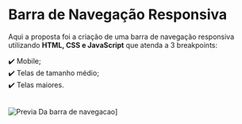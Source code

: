 # Barra de Navegação Responsiva

Aqui a proposta foi a criação de uma barra de navegação responsiva utilizando **HTML, CSS e JavaScript** que atenda a 3 breakpoints:

:heavy_check_mark: Mobile; <br>
:heavy_check_mark: Telas de tamanho médio; <br> 
:heavy_check_mark: Telas maiores.
<br>
<br>


![Previa Da barra de navegacao](https://j.gifs.com/E8JpGl.gif)]
